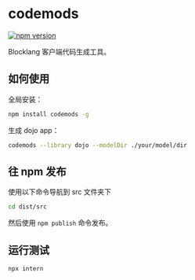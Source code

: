 # codemods

[![npm version](https://badge.fury.io/js/codemods.svg)](https://badge.fury.io/js/codemods)

Blocklang 客户端代码生成工具。

## 如何使用

全局安装：

```sh
npm install codemods -g
```

生成 dojo app：

```sh
codemods --library dojo --modelDir ./your/model/dir
```

## 往 npm 发布

使用以下命令导航到 src 文件夹下

```sh
cd dist/src
```

然后使用 `npm publish` 命令发布。

## 运行测试

```sh
npx intern
```
